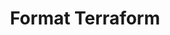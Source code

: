 ---
title: Format Terraform
categories: devops terraform-variables procedure
sort_order: 2
description: I'm sneaking this in here! It's super short!
---